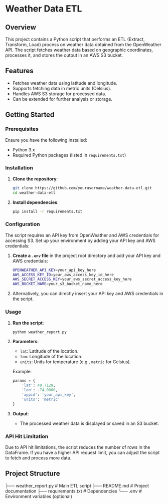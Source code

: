 # Weather Data ETL

## Overview

This project contains a Python script that performs an ETL (Extract, Transform, Load) process on weather data obtained from the OpenWeather API. The script fetches weather data based on geographic coordinates, processes it, and stores the output in an AWS S3 bucket.

## Features

- Fetches weather data using latitude and longitude.
- Supports fetching data in metric units (Celsius).
- Handles AWS S3 storage for processed data.
- Can be extended for further analysis or storage.

## Getting Started

### Prerequisites

Ensure you have the following installed:

- Python 3.x
- Required Python packages (listed in `requirements.txt`)

### Installation

1. **Clone the repository**:
    ```bash
    git clone https://github.com/yourusername/weather-data-etl.git
    cd weather-data-etl
    ```

2. **Install dependencies**:
    ```bash
    pip install -r requirements.txt
    ```

### Configuration

The script requires an API key from OpenWeather and AWS credentials for accessing S3. Set up your environment by adding your API key and AWS credentials:

1. **Create a `.env` file** in the project root directory and add your API key and AWS credentials:
    ```bash
    OPENWEATHER_API_KEY=your_api_key_here
    AWS_ACCESS_KEY_ID=your_aws_access_key_id_here
    AWS_SECRET_ACCESS_KEY=your_aws_secret_access_key_here
    AWS_BUCKET_NAME=your_s3_bucket_name_here
    ```

2. Alternatively, you can directly insert your API key and AWS credentials in the script.

### Usage

1. **Run the script**:
    ```bash
    python weather_report.py
    ```

2. **Parameters**:
    - `lat`: Latitude of the location.
    - `lon`: Longitude of the location.
    - `units`: Units for temperature (e.g., `metric` for Celsius).

    Example:
    ```python
    params = {
        'lat': 40.7128,
        'lon': -74.0060,
        'appid': 'your_api_key',
        'units': 'metric'
    }
    ```

3. **Output**:
    - The processed weather data is displayed or saved in an S3 bucket.

### API Hit Limitation

Due to API hit limitations, the script reduces the number of rows in the DataFrame. If you have a higher API request limit, you can adjust the script to fetch and process more data.

## Project Structure
├── weather_report.py   # Main ETL script
├── README.md           # Project documentation
├── requirements.txt    # Dependencies
└── .env                # Environment variables (optional)
